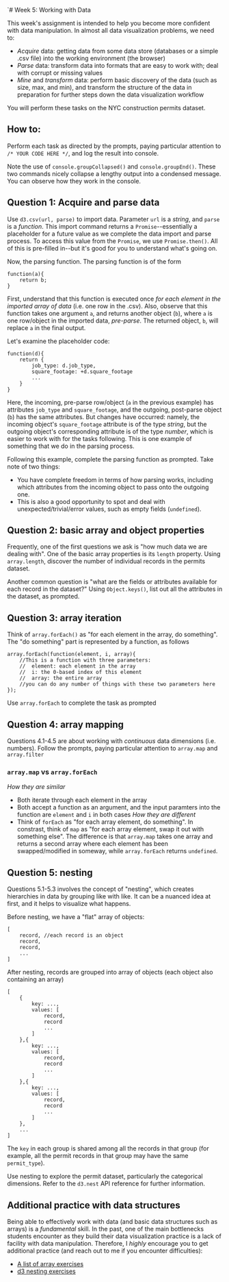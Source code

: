 `# Week 5: Working with Data

This week's assignment is intended to help you become more confident with data manipulation. In almost all data visualization problems, we need to:
- _Acquire_ data: getting data from some data store (databases or a simple .csv file) into the working environment (the browser)
- _Parse_ data: transform data into formats that are easy to work with; deal with corrupt or missing values
- _Mine_ and _transform_ data: perform basic discovery of the data (such as size, max, and min), and transform the structure of the data in preparation for further steps down the data visualization workflow

You will perform these tasks on the NYC construction permits dataset.

## How to:
Perform each task as directed by the prompts, paying particular attention to `/* YOUR CODE HERE */`, and log the result into console. 

Note the use of `console.groupCollapsed()` and `console.groupEnd()`. These two commands nicely collapse a lengthy output into a condensed message. You can observe how they work in the console.

## Question 1: Acquire and parse data
Use `d3.csv(url, parse)` to import data. Parameter `url` is a *string*, and `parse` is a *function*. This import command returns a `Promise`--essentially a placeholder for a future value as we complete the data import and parse process. To access this value from the `Promise`, we use `Promise.then()`. All of this is pre-filled in--but it's good for you to understand what's going on.

Now, the parsing function. The parsing function is of the form
```
function(a){
	return b;
}
```
First, understand that this function is executed once _for each element in the imported array of data_ (i.e. one row in the .csv). Also, observe that this function takes one argument `a`, and returns another object (`b`), where `a` is one row/object in the imported data, *pre-parse*. The returned object, `b`, will replace `a` in the final output.

Let's examine the placeholder code:
```
function(d){
	return {
		job_type: d.job_type,
		square_footage: +d.square_footage
		...
	}
}
```
Here, the incoming, pre-parse row/object (`a` in the previous example) has attributes `job_type` and `square_footage`, and the outgoing, post-parse object (`b`) has the same attributes. But changes have occurred: namely, the incoming object's `square_footage` attribute is of the type *string*, but the outgoing object's corresponding attribute is of the type *number*, which is easier to work with for the tasks following. This is one example of something that we do in the parsing process.

Following this example, complete the parsing function as prompted. Take note of two things:
- You have complete freedom in terms of how parsing works, including which attributes from the incoming object to pass onto the outgoing one.
- This is also a good opportunity to spot and deal with unexpected/trivial/error values, such as empty fields (`undefined`).

## Question 2: basic array and object properties
Frequently, one of the first questions we ask is "how much data we are dealing with". One of the basic array properties is its `length` property. Using `array.length`, discover the number of individual records in the permits dataset.

Another common question is "what are the fields or attributes available for each record in the dataset?" Using `Object.keys()`, list out all the attributes in the dataset, as prompted.

## Question 3: array iteration
Think of `array.forEach()` as "for each element in the array, do something". The "do something" part is represented by a function, as follows
```
array.forEach(function(element, i, array){
	//This is a function with three parameters: 
	//	element: each element in the array
	//	i: the 0-based index of this element
	//	array: the entire array
	//you can do any number of things with these two parameters here
});
```
Use `array.forEach` to complete the task as prompted

## Question 4: array mapping
Questions 4.1-4.5 are about working with *continuous* data dimensions (i.e. numbers). Follow the prompts, paying particular attention to `array.map` and `array.filter`

### `array.map` vs `array.forEach`
_How they are similar_
- Both iterate through each element in the array
- Both accept a function as an argument, and the input paramters into the function are `element` and `i` in both cases
_How they are different_
- Think of `forEach` as "for each array element, do something". In constrast, think of `map` as "for each array element, swap it out with something else". The difference is that `array.map` takes one array and returns a second array where each element has been swapped/modified in someway, while `array.forEach` returns `undefined`.

## Question 5: nesting
Questions 5.1-5.3 involves the concept of "nesting", which creates hierarchies in data by grouping like with like. It can be a nuanced idea at first, and it helps to visualize what happens.

Before nesting, we have a "flat" array of objects:
```
[
	record, //each record is an object
	record,
	record,
	...
]
```
After nesting, records are grouped into array of objects (each object also containing an array)
```
[
	{
		key: ...,
		values: [
			record,
			record
			...
		]
	},{
		key: ...,
		values: [
			record,
			record
			...
		]
	},{
		key: ...,
		values: [
			record,
			record
			...
		]
	},
	...
]
```
The `key` in each group is shared among all the records in that group (for example, all the permit records in that group may have the same `permit_type`).

Use nesting to explore the permit dataset, particularly the categorical dimensions. Refer to the `d3.nest` API reference for further information.

## Additional practice with data structures
Being able to effectively work with data (and basic data structures such as arrays) is a _fundamental_ skill. In the past, one of the main bottlenecks students encounter as they build their data visualization practice is a lack of facility with data manipulation. Therefore, I _highly_ encourage you to get additional practice (and reach out to me if you encounter difficulties):

- [A list of array exercises](https://www.w3resource.com/javascript-exercises/javascript-array-exercises.php)
- [d3 nesting exercises](http://learnjsdata.com/group_data.html)

